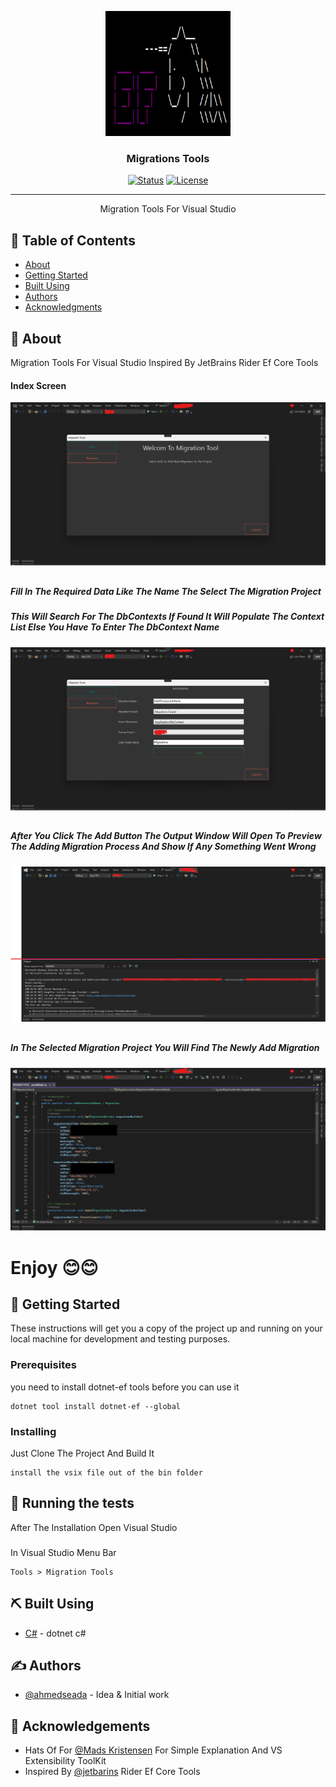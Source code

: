 <p align="center">
  <a href="" rel="noopener">
 <img width=200px height=200px src="Sample/ef-unicorn.png" alt="Project logo"></a>
</p>

<h3 align="center">Migrations Tools </h3>

<div align="center">

[![Status](https://img.shields.io/badge/status-active-success.svg)]()
[![License](https://img.shields.io/badge/license-MIT-blue.svg)](/LICENSE)

</div>

---

<p align="center"> Migration Tools For Visual Studio
    <br> 
</p>

## 📝 Table of Contents

- [About](#about)
- [Getting Started](#getting_started)
- [Built Using](#built_using)
- [Authors](#authors)
- [Acknowledgments](#acknowledgement)

## 🧐 About <a name = "about"></a>

Migration Tools For Visual Studio Inspired By JetBrains Rider Ef Core Tools

#### Index Screen
<p align="center">
  <a href="" rel="noopener">
 <img src="Sample/1.png" alt="Project logo"></a>
</p>

## 

##### Fill In The Required Data Like The Name The Select The Migration Project
##### This Will Search For The DbContexts If Found It Will Populate The Context List Else You Have To Enter The DbContext Name

<p align="center">
  <a href="" rel="noopener">
 <img src="Sample/2.png" alt="Project logo"></a>
</p>

## 

##### After You Click The Add Button The Output Window Will Open To Preview The Adding Migration Process And Show If Any Something Went Wrong

<p align="center">
  <a href="" rel="noopener">
 <img src="Sample/3.png" alt="Project logo"></a>
</p>

## 

##### In The Selected Migration Project You Will Find The Newly Add Migration 

<p align="center">
  <a href="" rel="noopener">
 <img src="Sample/4.png" alt="Project logo"></a>
</p>


##  
#  Enjoy 😊😊

## 🏁 Getting Started <a name = "getting_started"></a>

These instructions will get you a copy of the project up and running on your local machine for development and testing purposes. 

### Prerequisites

you need to install dotnet-ef tools before you can use it 

```
dotnet tool install dotnet-ef --global
```

### Installing

Just Clone The Project And Build It


```
install the vsix file out of the bin folder
```





## 🔧 Running the tests <a name = "tests"></a>

After The Installation Open Visual Studio 

### 

In Visual Studio Menu Bar 

```
Tools > Migration Tools
```



## ⛏️ Built Using <a name = "built_using"></a>

- [C#](https://github.com/microsoft/dotnet) - dotnet c#


## ✍️ Authors <a name = "authors"></a>

- [@ahmedseada](https://github.com/ahmedseada) - Idea & Initial work



## 🎉 Acknowledgements <a name = "acknowledgement"></a>

- Hats Of For [@Mads Kristensen](https://www.youtube.com/watch?v=u0pRDM8qW04) For Simple Explanation And VS Extensibility ToolKit
- Inspired By [@jetbarins](https://github.com/jetbrains) Rider Ef Core Tools
